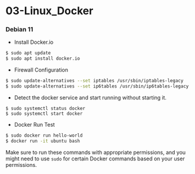 # 03-Linux_Docker



### Debian 11

* Install Docker.io

```bash
$ sudo apt update
$ sudo apt install docker.io
```

* Firewall Configuration

```bash
$ sudo update-alternatives --set iptables /usr/sbin/iptables-legacy
$ sudo update-alternatives --set ip6tables /usr/sbin/ip6tables-legacy
```

* Detect the docker service and start running without starting it.

```shell
$ sudo systemctl status docker
$ sudo systemctl start docker
```

* Docker Run Test

```bash
$ sudo docker run hello-world
$ docker run -it ubuntu bash
```

Make sure to run these commands with appropriate permissions, and you might need to use `sudo` for certain Docker commands based on your user permissions.

